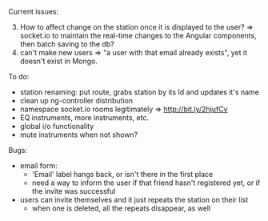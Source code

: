 Current issues:

3) How to affect change on the station once it is displayed to the user?
	 => socket.io to maintain the real-time changes to the Angular components,
	    then batch saving to the db?
4) can't make new users => "a user with that email already exists", yet it 
	 doesn't exist in Mongo.
	 
	 
To do:
- station renaming: put route, grabs station by its Id and updates it's name
- clean up ng-controller distribution
- namespace socket.io rooms legitimately
	=> http://bit.ly/2hjufCv
- EQ instruments, more instruments, etc.
- global i/o functionality
- mute instruments when not shown?


Bugs:
- email form:
	- 'Email' label hangs back, or isn't there in the first place
	- need a way to inform the user if that friend hasn't registered yet, or if the
		invite was successful
- users can invite themselves and it just repeats the station on their list
	- when one is deleted, all the repeats disappear, as well